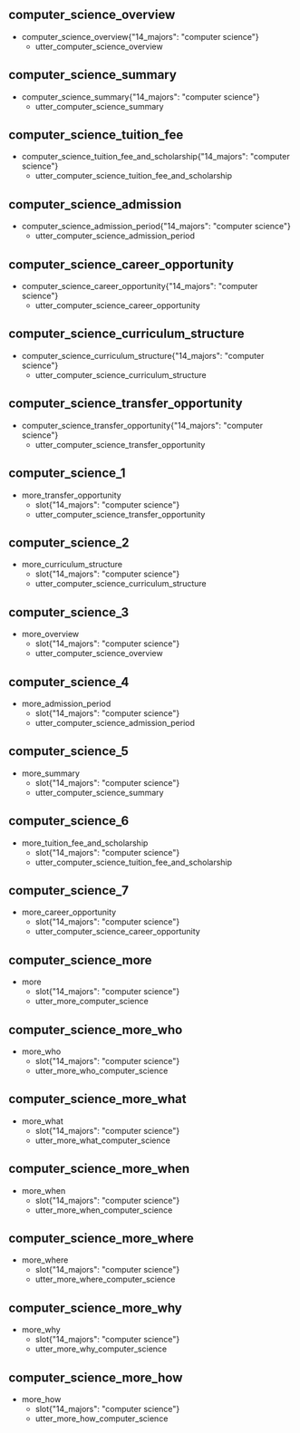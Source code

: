 ## computer_science_overview
* computer_science_overview{"14_majors": "computer science"}
    - utter_computer_science_overview

## computer_science_summary
* computer_science_summary{"14_majors": "computer science"}
    - utter_computer_science_summary

## computer_science_tuition_fee
* computer_science_tuition_fee_and_scholarship{"14_majors": "computer science"}
    - utter_computer_science_tuition_fee_and_scholarship

## computer_science_admission
* computer_science_admission_period{"14_majors": "computer science"}
    - utter_computer_science_admission_period

## computer_science_career_opportunity
* computer_science_career_opportunity{"14_majors": "computer science"}
    - utter_computer_science_career_opportunity

## computer_science_curriculum_structure
* computer_science_curriculum_structure{"14_majors": "computer science"}
    - utter_computer_science_curriculum_structure

## computer_science_transfer_opportunity
* computer_science_transfer_opportunity{"14_majors": "computer science"}
    - utter_computer_science_transfer_opportunity

## computer_science_1
* more_transfer_opportunity
    - slot{"14_majors": "computer science"}
    - utter_computer_science_transfer_opportunity

## computer_science_2
* more_curriculum_structure
    - slot{"14_majors": "computer science"}
    - utter_computer_science_curriculum_structure

## computer_science_3
* more_overview
    - slot{"14_majors": "computer science"}
    - utter_computer_science_overview

## computer_science_4
* more_admission_period
    - slot{"14_majors": "computer science"}
    - utter_computer_science_admission_period

## computer_science_5
* more_summary
    - slot{"14_majors": "computer science"}
    - utter_computer_science_summary

## computer_science_6
* more_tuition_fee_and_scholarship
    - slot{"14_majors": "computer science"}
    - utter_computer_science_tuition_fee_and_scholarship

## computer_science_7
* more_career_opportunity
    - slot{"14_majors": "computer science"}
    - utter_computer_science_career_opportunity

## computer_science_more
* more
    - slot{"14_majors": "computer science"}
    - utter_more_computer_science
    
## computer_science_more_who
* more_who
    - slot{"14_majors": "computer science"}
    - utter_more_who_computer_science
    
## computer_science_more_what
* more_what
    - slot{"14_majors": "computer science"}
    - utter_more_what_computer_science

## computer_science_more_when
* more_when
    - slot{"14_majors": "computer science"}
    - utter_more_when_computer_science

## computer_science_more_where
* more_where
    - slot{"14_majors": "computer science"}
    - utter_more_where_computer_science

## computer_science_more_why
* more_why
    - slot{"14_majors": "computer science"}
    - utter_more_why_computer_science

## computer_science_more_how
* more_how
    - slot{"14_majors": "computer science"}
    - utter_more_how_computer_science
